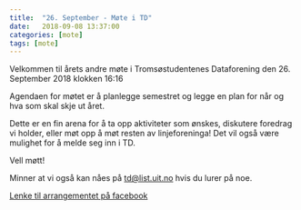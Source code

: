 ```yaml
---
title:  "26. September - Møte i TD"
date:   2018-09-08 13:37:00
categories: [mote]
tags: [mote]
---
```


Velkommen til årets andre møte i Tromsøstudentenes Dataforening den 26. September 2018 klokken 16:16

Agendaen for møtet er å planlegge semestret og legge en plan for når og hva som skal skje ut året. 

Dette er en fin arena for å ta opp aktiviteter som ønskes, diskutere foredrag vi holder, eller møt opp å møt resten av linjeforeninga! Det vil også være mulighet for å melde seg inn i TD.

Vell møtt!

Minner at vi også kan nåes på [td@list.uit.no](mailto:td@list.uit.no) hvis du lurer på noe.

[Lenke til arrangementet på facebook](https://www.facebook.com/events/332429057495070/)
